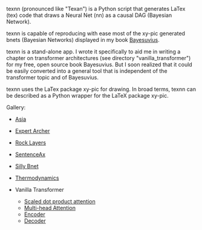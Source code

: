 texnn (pronounced like "Texan") is a Python script that generates LaTex (tex)
code that draws a Neural Net (nn) as a causal DAG (Bayesian Network).

texnn is capable of reproducing with ease most of the xy-pic generated bnets 
(Bayesian Networks) displayed in my book [Bayesuvius](https://github.com/rrtucci/Bayesuvius).

texnn is a stand-alone app. I wrote it specifically to aid me in writing a 
chapter on transformer architectures (see directory "vanilla_transformer") 
for my free, open source book Bayesuvius. But I soon realized that it could 
be easily converted into a general tool that is independent of the transformer 
topic and of Bayesuvius.

texnn uses the LaTex package xy-pic for drawing. 
In broad terms, texnn can 
be described as a 
Python 
wrapper for the LaTeX package xy-pic.

Gallery:

* [Asia](https://github.com/rrtucci/texnn/blob/master/asia/asia.pdf)

* [Expert Archer](https://github.com/rrtucci/texnn/blob/master/expert_archer/expert-archer.pdf)

* [Rock Layers](https://github.com/rrtucci/texnn/blob/master/rock_layers/rock_layers.pdf)

* [SentenceAx](https://github.com/rrtucci/texnn/blob/master/SentenceAx/sentence-ax-bnet.pdf)

* [Silly Bnet](https://github.com/rrtucci/texnn/blob/master/silly_bnet/silly-bnet.pdf)

* [Thermodynamics](https://github.com/rrtucci/texnn/blob/master/thermo/thermo.pdf)

* Vanilla Transformer
  * [Scaled dot product attention](https://github.com/rrtucci/texnn/blob/master/vanilla_transformer/scaled-dot-prod-att.pdf)
  * [Multi-head Attention](https://github.com/rrtucci/texnn/blob/master/vanilla_transformer/multi-head-att.pdf)
  * [Encoder](https://github.com/rrtucci/texnn/blob/master/vanilla_transformer/encoder.pdf)
  * [Decoder](https://github.com/rrtucci/texnn/blob/master/vanilla_transformer/decoder.pdf)